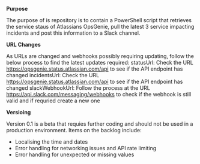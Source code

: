 **Purpose**

The purpose of is repository is to contain a PowerShell script that retrieves the service staus of Atlassians OpsGenie, pull the latest 3 service impacting incidents and post this information to a Slack channel.

**URL Changes**

As URLs are changed and webhooks possibly requiring updating, follow the below process to find the latest updates required:
statusUrl: Check the URL https://opsgenie.status.atlassian.com/api to see if the API endpoint has changed
incidentsUrl: Check the URL https://opsgenie.status.atlassian.com/api to see if the API endpoint has changed
slackWebhookUrl: Follow the process at the URL https://api.slack.com/messaging/webhooks to check if the webhook is still valid and if requried create a new one

**Versioing**

Version 0.1 is a beta that requies further coding and should not be used in a production environment.
Items on the backlog include:
* Localising the time and dates
* Error handling for networking issues and API rate limiting
* Error handling for unexpected or missing values
